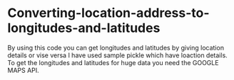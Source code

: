 # Converting-location-address-to-longitudes-and-latitudes
By using this code you can get longitudes and latitudes by giving location details or vise versa
I have used sample pickle which have loaction details. To get the longitudes and latitudes for huge data you need the GOOGLE MAPS API.
